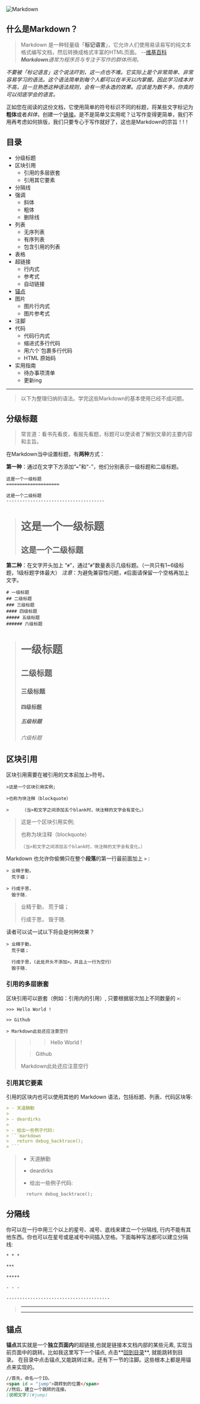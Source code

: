 ![Markdown](https://raw.githubusercontent.com/deardirks/Markdown/master/images/markdown-syntax.png "Markdown_Syntax")
## 什么是Markdown？

> Markdown 是一种轻量级「**标记语言**」，它允许人们使用易读易写的纯文本格式编写文档，然后转换成格式丰富的HTML页面。  --[维基百科](https://zh.wikipedia.org/wiki/Markdown)    
***Markdown**通常为程序员与专注于写作的群体所用。*

*不要被「标记语言」这个说法吓到，这一点也不难。它实际上是个非常简单、非常容易学习的语法。这个语法简单到每个人都可以在半天以内掌握。因此学习成本并不高，且一旦熟悉这种语法规则，会有一劳永逸的效果。应该是为数不多，你真的可以彻底学会的语言。*

正如您在阅读的这份文档，它使用简单的符号标识不同的标题，将某些文字标记为**粗体**或者*斜体*，创建一个[链接](https://github.com/deardirks/Markdown)。是不是简单又实用呢？让写作变得更简单，我们不用再考虑如何排版，我们只要专心于写作就好了，这也是Markdown的宗旨！!！  

## <span id="dir">目录</span>

- 分级标题
- 区块引用
    - 引用的多层嵌套
    - 引用其它要素
- 分隔线
- 强调
    - 斜体
    - 粗体
    - 删除线
- 列表
    - 无序列表
    - 有序列表
    - 包含引用的列表
- 表格
- 超链接
    - 行内式
    - 参考式
    - 自动链接
- [锚点](#锚点)
- 图片
    - 图片行内式
    - 图片参考式
- 注脚
- 代码
    - 代码行内式
    - 缩进式多行代码
    - 用六个`包裹多行代码
    - HTML 原始码
- 实用指南
    - 待办事项清单
    - 更新ing

--------
>以下为整理归纳的语法。学完这些Markdown的基本使用已经不成问题。



## 分级标题

>常言道：看书先看皮，看报先看题，标题可以使读者了解到文章的主要内容和主旨。

在Markdown当中设置标题，有**两种**方式：    

**第一种**：通过在文字下方添加“`=`”和“`-`”，他们分别表示一级标题和二级标题。

```
这是一个一级标题
====================

这是一个二级标题
-------------------------------------
```

>这是一个一级标题
>====================
>
>这是一个二级标题
>-------------------------------------


**第二种**：在文字开头加上 “`#`”，通过“`#`”数量表示几级标题。（一共只有1~6级标题，1级标题字体最大）
*注意*：为避免兼容性问题，`#`后面请保留一个空格再加上文字。

```
# 一级标题
## 二级标题
### 三级标题
#### 四级标题
##### 五级标题
###### 六级标题
```

> # 一级标题
> ## 二级标题
> ### 三级标题
> #### 四级标题
> ##### 五级标题
> ###### 六级标题




## 区块引用

区块引用需要在被引用的文本前加上`>`符号。

```
>这是一个区块引用实例;

>也称为块注释（blockquote）

>     （当>和文字之间添加五个blank时，块注释的文字会有变化。）
```

> 这是一个区块引用实例;
>
> 也称为块注释（blockquote）
>
>     （当>和文字之间添加五个blank时，块注释的文字会有变化。）


Markdown 也允许你偷懒只在整个**段落**的第一行最前面加上 `>` :

```
> 业精于勤，
  荒于嬉；
  
> 行成于思，
  毁于随.
```

> 业精于勤，
  荒于嬉；
>  
> 行成于思，
  毁于随.
  
  读者可以试一试以下将会是何种效果？
  
```
> 业精于勤，
  荒于嬉；
            
  行成于思，(此处开头不添加>，并且上一行为空行）
  毁于随.
```



### 引用的多层嵌套

区块引用可以嵌套（例如：引用内的引用）, 只要根据层次加上不同数量的 `>`:

```
>>> Hello World !

>> Github

> Markdown此处还应注意空行
```

>>> Hello World !
>
>> Github
>
> Markdown此处还应注意空行



### 引用其它要素
引用的区块内也可以使用其他的 Markdown 语法，包括标题、列表、代码区块等:

```markdown
> - 天道酬勤
>
> - deardirks
>
> - 给出一些例子代码:
> ```markdown
>   return debug_backtrace();
> ```
```

> - 天道酬勤
>
> - deardirks
>
> - 给出一些例子代码:
> ```markdown
>   return debug_backtrace();
> ```




## 分隔线

你可以在一行中用三个以上的星号、减号、底线来建立一个分隔线, 行内不能有其他东西。你也可以在星号或是减号中间插入空格。下面每种写法都可以建立分隔线:

``` markdown
* * *

***

*****

- - -

---------------------------------------
```

> * * *
> - - -



## 锚点

**锚点**其实就是一个**独立页面内**的超链接,也就是链接本文档内部的某些元素, 实现当前页面中的跳转。比如我这里写下一个锚点, 点击**[回到目录](#dir)**, 就能跳转到目录。 在目录中点击锚点,又能跳转过来。还有下一节的注脚。这些根本上都是用锚点来实现的。

```markdown
//首先，命名一个ID。
<span id = "jump">跳转到的位置</span>
//然后，建立一个跳转的连接。
[说明文字](#jump)
```

